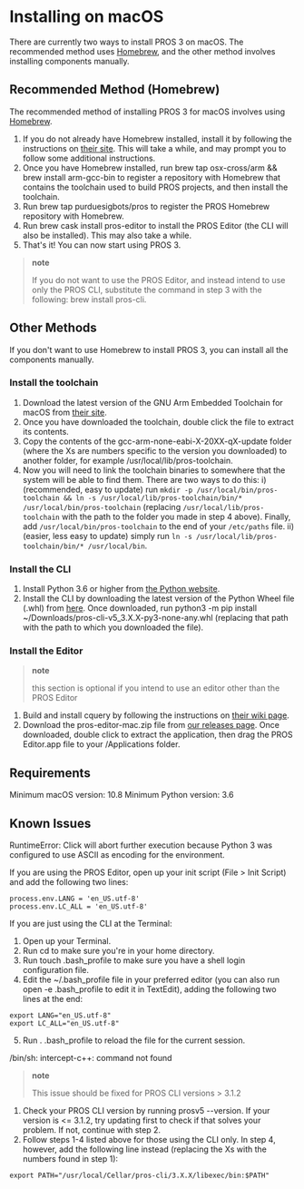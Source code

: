 Installing on macOS
===================

There are currently two ways to install PROS 3 on macOS. The recommended
method uses [Homebrew](https://brew.sh/), and the other method involves
installing components manually.

Recommended Method (Homebrew)
-----------------------------

The recommended method of installing PROS 3 for macOS involves using
[Homebrew](https://brew.sh/).

1.  If you do not already have Homebrew installed, install it by
    following the instructions on [their site](https://brew.sh). This
    will take a while, and may prompt you to follow some additional
    instructions.
2.  Once you have Homebrew installed, run
    brew tap osx-cross/arm && brew install arm-gcc-bin to register a
    repository with Homebrew that contains the toolchain used to build
    PROS projects, and then install the toolchain.
3.  Run brew tap purduesigbots/pros to register the PROS Homebrew
    repository with Homebrew.
4.  Run brew cask install pros-editor to install the PROS Editor (the
    CLI will also be installed). This may also take a while.
5.  That's it! You can now start using PROS 3.

> **note**
>
> If you do not want to use the PROS Editor, and instead intend to use
> only the PROS CLI, substitute the command in step 3 with the
> following: brew install pros-cli.

Other Methods
-------------

If you don't want to use Homebrew to install PROS 3, you can install all
the components manually.

### Install the toolchain

1.  Download the latest version of the GNU Arm Embedded Toolchain for
    macOS from [their
    site](https://developer.arm.com/open-source/gnu-toolchain/gnu-rm/downloads).
2.  Once you have downloaded the toolchain, double click the file to
    extract its contents.
3.  Copy the contents of the gcc-arm-none-eabi-X-20XX-qX-update folder
    (where the Xs are numbers specific to the version you downloaded) to
    another folder, for example /usr/local/lib/pros-toolchain.
4.  Now you will need to link the toolchain binaries to somewhere that
    the system will be able to find them. There are two ways to do this:
    i)  (recommended, easy to update) run
        `mkdir -p /usr/local/bin/pros-toolchain && ln -s /usr/local/lib/pros-toolchain/bin/* /usr/local/bin/pros-toolchain`
        (replacing `/usr/local/lib/pros-toolchain` with the path to the
        folder you made in step 4 above). Finally, add
        `/usr/local/bin/pros-toolchain` to the end of your `/etc/paths`
        file.
    ii) (easier, less easy to update) simply run
        `ln -s /usr/local/lib/pros-toolchain/bin/* /usr/local/bin`.

### Install the CLI

1.  Install Python 3.6 or higher from [the Python
    website](http://python.org).
2.  Install the CLI by downloading the latest version of the Python
    Wheel file (.whl) from
    [here](https://github.com/purduesigbots/pros-cli3/releases/latest).
    Once downloaded, run
    python3 -m pip install \~/Downloads/pros-cli-v5\_3.X.X-py3-none-any.whl
    (replacing that path with the path to which you downloaded the
    file).

### Install the Editor

> **note**
>
> this section is optional if you intend to use an editor other than the
> PROS Editor

1.  Build and install cquery by following the instructions on [their
    wiki
    page](https://github.com/cquery-project/cquery/wiki/Building-cquery).
2.  Download the pros-editor-mac.zip file from [our releases
    page](https://github.com/purduesigbots/atom/releases/latest). Once
    downloaded, double click to extract the application, then drag the
    PROS Editor.app file to your /Applications folder.

Requirements
------------

Minimum macOS version: 10.8 Minimum Python version: 3.6

Known Issues
------------

RuntimeError: Click will abort further execution because Python 3 was configured
to use ASCII as encoding for the environment.

If you are using the PROS Editor, open up your init script (File \> Init
Script) and add the following two lines:

``` {.sourceCode .coffee}
process.env.LANG = 'en_US.utf-8'
process.env.LC_ALL = 'en_US.utf-8'
```

If you are just using the CLI at the Terminal:

1.  Open up your Terminal.
2.  Run cd to make sure you're in your home directory.
3.  Run touch .bash\_profile to make sure you have a shell login
    configuration file.
4.  Edit the \~/.bash\_profile file in your preferred editor (you can
    also run open -e .bash\_profile to edit it in TextEdit), adding the
    following two lines at the end:

``` {.sourceCode .bash}
export LANG="en_US.utf-8"
export LC_ALL="en_US.utf-8"
```

5.  Run . .bash\_profile to reload the file for the current session.

/bin/sh: intercept-c++: command not found

> **note**
>
> This issue should be fixed for PROS CLI versions \> 3.1.2

1.  Check your PROS CLI version by running prosv5 --version. If your
    version is \<= 3.1.2, try updating first to check if that solves
    your problem. If not, continue with step 2.
2.  Follow steps 1-4 listed above for those using the CLI only. In step
    4, however, add the following line instead (replacing the Xs with
    the numbers found in step 1):

``` {.sourceCode .bash}
export PATH="/usr/local/Cellar/pros-cli/3.X.X/libexec/bin:$PATH"
```
